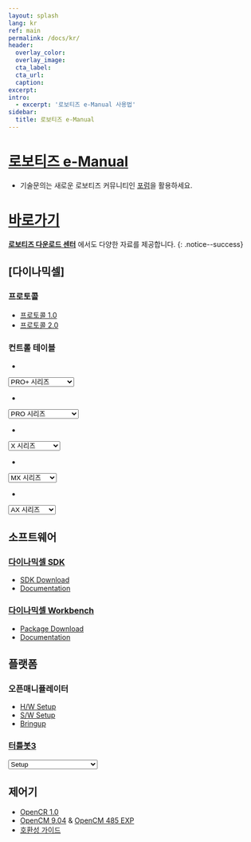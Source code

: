 ```yaml
---
layout: splash
lang: kr
ref: main
permalink: /docs/kr/
header:
  overlay_color:
  overlay_image:
  cta_label:
  cta_url:
  caption:
excerpt:
intro:
  - excerpt: '로보티즈 e-Manual 사용법'
sidebar:
  title: 로보티즈 e-Manual
---
```


# [로보티즈 e-Manual](#로보티즈-e-manual)

- 기술문의는 새로운 로보티즈 커뮤니티인 [포럼]을 활용하세요.

# [바로가기](#바로가기)

**[로보티즈 다운로드 센터]** 에서도 다양한 자료를 제공합니다.
{: .notice--success}

## [다이나믹셀]

### 프로토콜
- [프로토콜 1.0](/docs/kr/dxl/protocol1/)
- [프로토콜 2.0](/docs/kr/dxl/protocol2/)

### 컨트롤 테이블

-
<select id="pro_plus_ctrl_table_select" onchange="window.location.href=this.value;">
    <option selected disabled hidden>PRO+ 시리즈</option>
    <option value="/docs/kr/dxl/pro_plus/h54p-200-s500-r/#eeprom-영역">H54P-200-S500-R</option>
    <option value="/docs/kr/dxl/pro_plus/h54p-100-s500-r/#eeprom-영역">H54P-100-S500-R</option>
    <option value="/docs/kr/dxl/pro_plus/h42p-020-s300-r/#eeprom-영역">H42P-020-S300-R</option>
</select>

-
<select id="pro_ctrl_table_select" onchange="window.location.href=this.value;">
    <option selected disabled hidden>PRO 시리즈</option>
    <option value="/docs/kr/dxl/pro/h54-200-s500-ra/#eeprom-영역">H54-200-S500-R(A)</option>
    <option value="/docs/kr/dxl/pro/h54-100-s500-ra/#eeprom-영역">H54-100-S500-R(A)</option>
    <option value="/docs/kr/dxl/pro/h42-20-s300-ra/#eeprom-영역">H42-20-S300-R(A)</option>
    <option value="/docs/kr/dxl/pro/m54-60-s250-ra/#eeprom-영역">M54-60-S250-R(A)</option>
    <option value="/docs/kr/dxl/pro/m54-40-s250-ra/#eeprom-영역">M54-40-S250-R(A)</option>
    <option value="/docs/kr/dxl/pro/m42-10-s260-ra/#eeprom-영역">M42-10-S260-R(A)</option>
    <option value="/docs/kr/dxl/pro/h54-200-s500-r/#eeprom-영역">H54-200-S500-R</option>
    <option value="/docs/kr/dxl/pro/h54-100-s500-r/#eeprom-영역">H54-100-S500-R</option>
    <option value="/docs/kr/dxl/pro/h42-20-s300-r/#eeprom-영역">H42-20-S300-R</option>
    <option value="/docs/kr/dxl/pro/m54-60-s250-r/#eeprom-영역">M54-60-S250-R</option>
    <option value="/docs/kr/dxl/pro/m54-40-s250-r/#eeprom-영역">M54-40-S250-R</option>
    <option value="/docs/kr/dxl/pro/m42-10-s260-r/#eeprom-영역">M42-10-S260-R</option>
    <option value="/docs/kr/dxl/pro/l54-50-s500-r/#eeprom-영역">L54-50-S500-R</option>
    <option value="/docs/kr/dxl/pro/l54-50-s290-r/#eeprom-영역">L54-50-S290-R</option>
    <option value="/docs/kr/dxl/pro/l54-30-s500-r/#eeprom-영역">L54-30-S500-R</option>
    <option value="/docs/kr/dxl/pro/l54-30-s400-r/#eeprom-영역">L54-30-S400-R</option>
    <option value="/docs/kr/dxl/pro/l42-10-s300-r/#eeprom-영역">L42-10-S300-R</option>
</select>

-
<select id="x_ctrl_table_select" onchange="window.location.href=this.value;">
    <option selected disabled hidden>X 시리즈</option>
    <option value="/docs/kr/dxl/x/xl320/#eeprom-영역">XL-320</option>
    <option value="/docs/kr/dxl/x/xl430-w250/#eeprom-영역">XL430-W250</option>
    <option value="/docs/kr/dxl/x/xm430-w210/#eeprom-영역">XM430-W210</option>
    <option value="/docs/kr/dxl/x/xm430-w350/#eeprom-영역">XM430-W350</option>
    <option value="/docs/kr/dxl/x/xm540-w150/#eeprom-영역">XM540-W150</option>
    <option value="/docs/kr/dxl/x/xm540-w270/#eeprom-영역">XM540-W270</option>
    <option value="/docs/kr/dxl/x/xh430-w210/#eeprom-영역">XH430-W210</option>
    <option value="/docs/kr/dxl/x/xh430-w350/#eeprom-영역">XH430-W350</option>
    <option value="/docs/kr/dxl/x/xh430-v210/#eeprom-영역">XH430-V210</option>
    <option value="/docs/kr/dxl/x/xh430-v350/#eeprom-영역">XH430-V350</option>
    <option value="/docs/kr/dxl/x/xh540-w150/#eeprom-영역">XH540-W150</option>
    <option value="/docs/kr/dxl/x/xh540-w270/#eeprom-영역">XH540-W270</option>
    <option value="/docs/kr/dxl/x/xh540-v150/#eeprom-영역">XH540-v150</option>
    <option value="/docs/kr/dxl/x/xh540-v270/#eeprom-영역">XH540-v270</option>
</select>

-
<select id="mx_ctrl_table_select" onchange="window.location.href=this.value;">
    <option selected disabled hidden>MX 시리즈</option>
    <option value="/docs/kr/dxl/mx/mx-12w/#eeprom-영역">MX-12W</option>
    <option value="/docs/kr/dxl/mx/mx-28/#eeprom-영역">MX-28</option>
    <option value="/docs/kr/dxl/mx/mx-64/#eeprom-영역">MX-64</option>
    <option value="/docs/kr/dxl/mx/mx-106/#eeprom-영역">MX-106</option>
    <option value="/docs/kr/dxl/mx/mx-28-2/#eeprom-영역">MX-28(2.0)</option>
    <option value="/docs/kr/dxl/mx/mx-64-2/#eeprom-영역">MX-64(2.0)</option>
    <option value="/docs/kr/dxl/mx/mx-106-2/#eeprom-영역">MX-106(2.0)</option>
</select>

-
<select id="ax_ctrl_table_select" onchange="window.location.href=this.value;">
    <option selected disabled hidden>AX 시리즈</option>
    <option value="/docs/kr/dxl/ax/ax-12w/#eeprom-영역">AX-12W</option>
    <option value="/docs/kr/dxl/ax/ax-12a/#eeprom-영역">AX-12+/12A</option>
    <option value="/docs/kr/dxl/ax/ax-18a/#eeprom-영역">AX-18F/18A</option>
</select>

## 소프트웨어

### [다이나믹셀 SDK](#다이나믹셀-sdk)
- [SDK Download](https://github.com/ROBOTIS-GIT/DynamixelSDK/releases)
- [Documentation](/docs/en/software/dynamixel/dynamixel_sdk/overview/)

### [다이나믹셀 Workbench](#다이나믹셀-workbench)
- [Package Download](https://github.com/ROBOTIS-GIT/dynamixel-workbench)
- [Documentation](/docs/en/software/dynamixel/dynamixel_workbench/)

## 플랫폼

### 오픈매니퓰레이터
- [H/W Setup](/docs/en/platform/openmanipulator/#hardware-setup)
- [S/W Setup](/docs/en/platform/openmanipulator/#software-setup)
- [Bringup](/docs/en/platform/openmanipulator/#software-setup)

### [터틀봇3](#터틀봇3)
<select id="turtlebot3_select" onchange="window.location.href=this.value;">
    <option value="/docs/en/platform/turtlebot3/setup/#setup">Setup</option>
    <option value="/docs/en/platform/turtlebot3/bringup/#bringup">Bring Up</option>
    <option value="/docs/en/platform/turtlebot3/basic_operation/#basic-operation">Basic Operation</option>
    <option value="/docs/en/platform/turtlebot3/slam/#slam">SLAM</option>
    <option value="/docs/en/platform/turtlebot3/navigation/#navigation">NAVIGATION</option>
    <option value="/docs/en/platform/turtlebot3/simulation/#simulation">SIMULATION</option>
    <option value="/docs/en/platform/turtlebot3/manipulation/#manipulation">MANIPULATION</option>
    <option value="/docs/en/platform/turtlebot3/autonomous_driving/#autonomous-driving">AUTONOMOUS DRIVING</option>
    <option value="/docs/en/platform/turtlebot3/machine_learning/#machine-learning">MACHINE LEARNING</option>
    <option value="/docs/en/platform/turtlebot3/learn/#learn">Lectures(Learn)</option>
</select>

## 제어기

- [OpenCR 1.0](/docs/kr/parts/controller/opencr10/)
- [OpenCM 9.04](/docs/kr/parts/controller/opencm904/) & [OpenCM 485 EXP](/docs/kr/parts/controller/opencm485exp/)
- [호환성 가이드](/docs/kr/parts/controller/controller_compatibility/)



[AX-12W]: /docs/kr/dxl/ax/ax-12w/#eeprom-영역
[AX-12+/12A]: /docs/kr/dxl/ax/ax-12a/#eeprom-영역
[AX-18F/18A]: /docs/kr/dxl/ax/ax-18a/#eeprom-영역
[EX-106]: /docs/kr/dxl/ex/ex-106+/#eeprom-영역
[DX-113]: /docs/kr/dxl/dx/dx-113/#eeprom-영역
[DX-116]: /docs/kr/dxl/dx/dx-116/#eeprom-영역
[DX-117]: /docs/kr/dxl/dx/dx-117/#eeprom-영역
[RX-10]: /docs/kr/dxl/rx/rx-10/#eeprom-영역
[RX-24F]: /docs/kr/dxl/rx/rx-24f/#eeprom-영역
[RX-28]: /docs/kr/dxl/rx/rx-28/#eeprom-영역
[RX-64]: /docs/kr/dxl/rx/rx-64/#eeprom-영역
[MX-12W]: /docs/kr/dxl/mx/mx-12w/#eeprom-영역
[MX-28]: /docs/kr/dxl/mx/mx-28/#eeprom-영역
[MX-28(2.0)]: /docs/kr/dxl/mx/mx-28-2/#eeprom-영역
[MX-64]: /docs/kr/dxl/mx/mx-64/#eeprom-영역
[MX-64(2.0)]: /docs/kr/dxl/mx/mx-64-2/#eeprom-영역
[MX-106]: /docs/kr/dxl/mx/mx-106/#eeprom-영역
[MX-106(2.0)]: /docs/kr/dxl/mx/mx-106-2/#eeprom-영역
[XL320]: /docs/kr/dxl/x/xl320/#eeprom-영역
[XL430-W250]: /docs/kr/dxl/x/xl430-w250/#eeprom-영역
[XM430-W210]: /docs/kr/dxl/x/xm430-w210/#eeprom-영역
[XM430-W350]: /docs/kr/dxl/x/xm430-w350/#eeprom-영역
[XH430-W210]: /docs/kr/dxl/x/xh430-w210/#eeprom-영역
[XM540-W150]: /docs/kr/dxl/x/xm540-w150/#eeprom-영역
[XM540-W270]: /docs/kr/dxl/x/xm540-w270/#eeprom-영역
[XH430-W350]: /docs/kr/dxl/x/xh430-w350/#eeprom-영역
[XH430-V210]: /docs/kr/dxl/x/xh430-v210/#eeprom-영역
[XH430-V350]: /docs/kr/dxl/x/xh430-v350/#eeprom-영역
[H54-200-S500-R]: /docs/kr/dxl/pro/h54-200-s500-r/#eeprom-영역
[H54-100-S500-R]: /docs/kr/dxl/pro/h54-100-s500-r/#eeprom-영역
[H42-20-S300-R]: /docs/kr/dxl/pro/h42-20-s300-r/#eeprom-영역
[M54-60-S250-R]: /docs/kr/dxl/pro/m54-60-s250-r/#eeprom-영역
[M54-40-S250-R]: /docs/kr/dxl/pro/m54-40-s250-r/#eeprom-영역
[M42-10-S260-R]: /docs/kr/dxl/pro/m42-10-s260-r/#eeprom-영역
[L54-50-S500-R]: /docs/kr/dxl/pro/l54-50-s500-r/#eeprom-영역
[L54-50-S290-R]: /docs/kr/dxl/pro/l54-50-s290-r/#eeprom-영역
[L54-30-S500-R]: /docs/kr/dxl/pro/l54-30-s500-r/#eeprom-영역
[L54-30-S400-R]: /docs/kr/dxl/pro/l54-30-s400-r/#eeprom-영역
[L42-10-S300-R]: /docs/kr/dxl/pro/l42-10-s300-r/#eeprom-영역
[포럼]: http://www.robotis.com/service/forum.php
[기존 e-Manual]: http://support.robotis.com
[로보티즈 다운로드 센터]: http://www.robotis.com/service/downloadcenter.php
